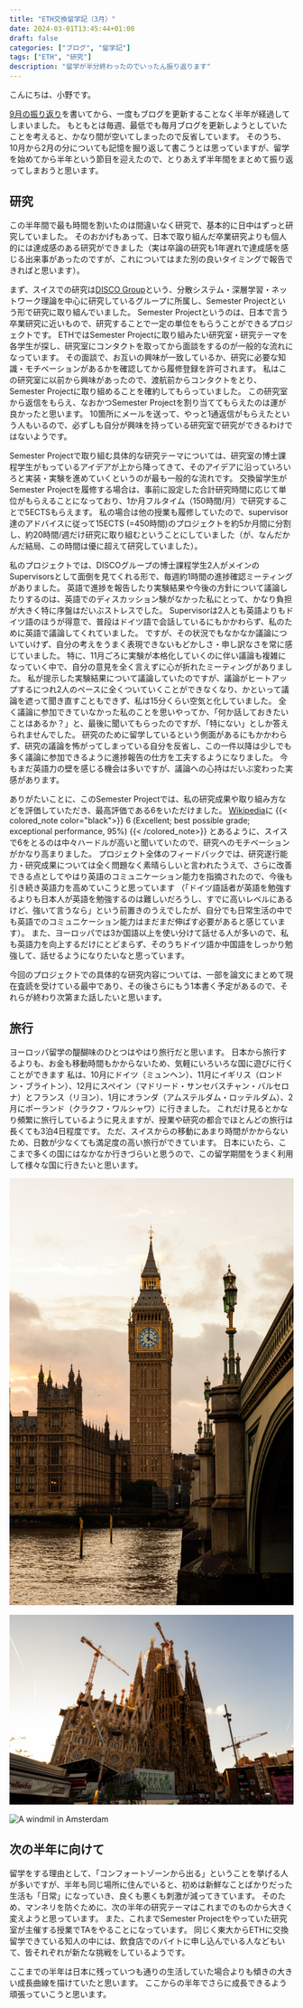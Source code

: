 ```yaml
---
title: "ETH交換留学記（3月）"
date: 2024-03-01T13:45:44+01:00
draft: false
categories: ["ブログ", "留学記"]
tags: ["ETH", "研究"]
description: "留学が半分終わったのでいったん振り返ります"
---
```


こんにちは、小野です。

[9月の振り返り](../../../2023/09/life-in-switzerland-sep/)を書いてから、一度もブログを更新することなく半年が経過してしまいました。
もともとは毎週、最低でも毎月ブログを更新しようとしていたことを考えると、かなり間が空いてしまったので反省しています。
そのうち、10月から2月の分についても記憶を掘り返して書こうとは思っていますが、留学を始めてから半年という節目を迎えたので、とりあえず半年間をまとめて振り返ってしまおうと思います。


## 研究
この半年間で最も時間を割いたのは間違いなく研究で、基本的に日中はずっと研究していました。
そのおかげもあって、日本で取り組んだ卒業研究よりも個人的には達成感のある研究ができました（実は卒論の研究も1年遅れで達成感を感じる出来事があったのですが、これについてはまた別の良いタイミングで報告できればと思います）。

まず、スイスでの研究は[DISCO Group](https://disco.ethz.ch/)という、分散システム・深層学習・ネットワーク理論を中心に研究しているグループに所属し、Semester Projectという形で研究に取り組んでいました。
Semester Projectというのは、日本で言う卒業研究に近いもので、研究することで一定の単位をもらうことができるプロジェクトです。
ETHではSemester Projectに取り組みたい研究室・研究テーマを各学生が探し、研究室にコンタクトを取ってから面談をするのが一般的な流れになっています。
その面談で、お互いの興味が一致しているか、研究に必要な知識・モチベーションがあるかを確認してから履修登録を許可されます。
私はこの研究室に以前から興味があったので、渡航前からコンタクトをとり、Semester Projectに取り組めることを確約してもらっていました。
この研究室から返信をもらえ、なおかつSemester Projectを割り当ててもらえたのは運が良かったと思います。
10箇所にメールを送って、やっと1通返信がもらえたという人もいるので、必ずしも自分が興味を持っている研究室で研究ができるわけではないようです。

Semester Projectで取り組む具体的な研究テーマについては、研究室の博士課程学生がもっているアイデアが上から降ってきて、そのアイデアに沿っていろいろと実装・実験を進めていくというのが最も一般的な流れです。
交換留学生がSemester Projectを履修する場合は、事前に設定した合計研究時間に応じて単位がもらえることになっており、1か月フルタイム（150時間/月）で研究することで5ECTSもらえます。
私の場合は他の授業も履修していたので、supervisor達のアドバイスに従って15ECTS (=450時間)のプロジェクトを約5か月間に分割し、約20時間/週だけ研究に取り組むということにしていました（が、なんだかんだ結局、この時間は優に超えて研究していました）。

私のプロジェクトでは、DISCOグループの博士課程学生2人がメインのSupervisorsとして面倒を見てくれる形で、毎週約1時間の進捗確認ミーティングがありました。
英語で進捗を報告したり実験結果や今後の方針について議論したりするのは、英語でのディスカッション験がなかった私にとって、かなり負担が大きく特に序盤はだいぶストレスでした。
Supervisorは2人とも英語よりもドイツ語のほうが得意で、普段はドイツ語で会話しているにもかかわらず、私のために英語で議論してくれていました。
ですが、その状況でもなかなか議論についていけず、自分の考えをうまく表現できないもどかしさ・申し訳なさを常に感じていました。
特に、11月ごろに実験が本格化していくのに伴い議論も複雑になっていく中で、自分の意見を全く言えずに心が折れたミーティングがありました。
私が提示した実験結果について議論していたのですが、議論がヒートアップするにつれ2人のペースに全くついていくことができなくなり、かといって議論を遮って聞き直すこともできず、私は15分くらい空気と化していました。
全く議論に参加できていなかった私のことを思いやってか、「何か話しておきたいことはあるか？」と、最後に聞いてもらったのですが、「特にない」としか答えられませんでした。
研究のために留学しているという側面があるにもかかわらず、研究の議論を怖がってしまっている自分を反省し、この一件以降は少しでも多く議論に参加できるように進捗報告の仕方を工夫するようになりました。
今もまだ英語力の壁を感じる機会は多いですが、議論への心持はだいぶ変わった実感があります。

ありがたいことに、このSemester Projectでは、私の研究成果や取り組み方などを評価していただき、最高評価である6をいただけました。
[Wikipedia](https://en.wikipedia.org/wiki/Academic_grading_in_Switzerland)に
{{< colored_note color="black">}}
6 (Excellent; best possible grade; exceptional performance, 95%)
{{< /colored_note>}}
とあるように、スイスで6をとるのは中々ハードルが高いと聞いていたので、研究へのモチベーションがかなり高まりました。
プロジェクト全体のフィードバックでは、研究遂行能力・研究成果については全く問題なく素晴らしいと言われたうえで、さらに改善できる点としてやはり英語のコミュニケーション能力を指摘されたので、今後も引き続き英語力を高めていこうと思っています
（「ドイツ語話者が英語を勉強するよりも日本人が英語を勉強するのは難しいだろうし、すでに高いレベルにあるけど、強いて言うなら」という前置きのうえでしたが、自分でも日常生活の中でも英語でのコミュニケーション能力はまだまだ伸ばす必要があると感じています）。
また、ヨーロッパでは3か国語以上を使い分けて話せる人が多いので、私も英語力を向上するだけにとどまらず、そのうちドイツ語か中国語をしっかり勉強して、話せるようになりたいなと思っています。

今回のプロジェクトでの具体的な研究内容については、一部を論文にまとめて現在査読を受けている最中であり、その後さらにもう1本書く予定があるので、それらが終わり次第また話したいと思います。


## 旅行
ヨーロッパ留学の醍醐味のひとつはやはり旅行だと思います。
日本から旅行するよりも、お金も移動時間もかからないため、気軽にいろいろな国に遊びに行くことができます
私は、10月にドイツ（ミュンヘン）、11月にイギリス（ロンドン・ブライトン）、12月にスペイン（マドリード・サンセバスチャン・バルセロナ）とフランス（リヨン）、1月にオランダ（アムステルダム・ロッテルダム）、2月にポーランド（クラクフ・ワルシャワ）に行きました。
これだけ見るとかなり頻繁に旅行しているように見えますが、授業や研究の都合でほとんどの旅行は長くても3泊4日程度です。
ただ、スイスからの移動にあまり時間がかからないため、日数が少なくても満足度の高い旅行ができています。
日本にいたら、ここまで多くの国にはなかなか行きづらいと思うので、この留学期間をうまく利用して様々な国に行きたいと思います。

![Big Ben in London](/img/2024/03/London.jpg#center)

![Sagrada Familia in Barcelona](/img/2024/03/Barcelona.jpg#center)

![A windmil in Amsterdam](/img/2024/03/Amsterdam.jpg#center)


## 次の半年に向けて
留学をする理由として、「コンフォートゾーンから出る」ということを挙げる人が多いですが、半年も同じ場所に住んでいると、初めは新鮮なことばかりだった生活も「日常」になっていき、良くも悪くも刺激が減ってきています。
そのため、マンネリを防ぐために、次の半年の研究テーマはこれまでのものから大きく変えようと思っています。
また、これまでSemester Projectをやっていた研究室が主催する授業でTAをやることになっています。
同じく東大からETHに交換留学できている知人の中には、飲食店でのバイトに申し込んでいる人などもいて、皆それぞれが新たな挑戦をしているようです。

ここまでの半年は日本に残っていつも通りの生活していた場合よりも傾きの大きい成長曲線を描けていたと思います。
ここからの半年でさらに成長できるよう頑張っていこうと思います。
